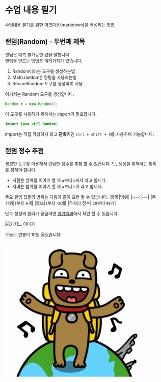 # 수업 내용 필기

수업내용 필기를 위한 마크다운(markdown)을 작성하는 방법

## 랜덤(Random)  - 두번째 제목  
랜덤은 예측 불가능한 값을 말합니다.  
랜덤을 만드는 방법은 여러가지가 있습니다.  

1. Random이라는 도구를 생성하는법
2. Math.random() 명령을 사용하는법
3. SecureRandom 도구를 생성하여 사용

여기서는 Random 도구를 생성합니다.
```java
Random r = new Random();
```
  
이 도구를 사용하기 위해서는 import가 필요합니다.
  
```java
import java.util.Random;
```
  
import는 직접 작성하지 않고 **단축키**인 `ctrl + shift + O`를 사용하여 가능합니다.

## 랜덤 정수 추첨

생성한 도구를 이용해서 랜덤한 정수를 추첨 할 수 있습니다.
단, 생성을 위해서는 범위를 정해야 합니다.

- 사람은 범위를 이야기 할 때 `a`부터 `b`까지 라고 합니다.
- 자바는 범위를 이야기 할 때 `a`부터 `b`개 라고 합니다.

주요 랜덤 값들의 범위는 다음과 같이 표현 될 수 있습니다.
|항목|범위|
|:---:|---|
|주사위|`1`부터 `6`개|
|로또|`1`부터 `45`개|
|두자리 정수| `10`부터 `90`개|

난수 생성의 원리가 궁금하면 [위키백과](https://ko.wikipedia.org/wiki/%EB%82%9C%EC%88%98)에서 확인 할 수 있습니다.

![카지노 이미지](https://i.namu.wiki/i/Tu93EDNTHxVfDsDjQEoYRQQnkNmZe1ySr70TpkyxU3kd0IoWS96oLBhl3kbl6EIKS-dXVCBkjLK4Ga1pLtZ92w.webp)

오늘도 연봉이 10원 올랐습니다.

![좋아 역시 최고야!](./kakao.gif)
